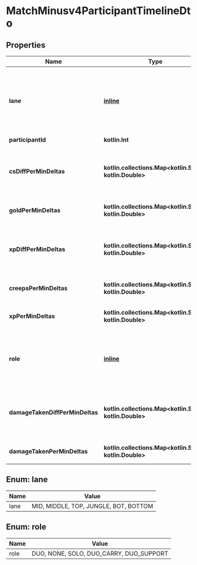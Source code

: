 
# MatchMinusv4ParticipantTimelineDto

## Properties
Name | Type | Description | Notes
------------ | ------------- | ------------- | -------------
**lane** | [**inline**](#LaneEnum) | Participant&#39;s calculated lane. MID and BOT are legacy values.              (Legal values:  MID,  MIDDLE,  TOP,  JUNGLE,  BOT,  BOTTOM) |  [optional]
**participantId** | **kotlin.Int** |  |  [optional]
**csDiffPerMinDeltas** | **kotlin.collections.Map&lt;kotlin.String, kotlin.Double&gt;** | Creep score difference versus the calculated lane opponent(s) for a specified period. |  [optional]
**goldPerMinDeltas** | **kotlin.collections.Map&lt;kotlin.String, kotlin.Double&gt;** | Gold for a specified period. |  [optional]
**xpDiffPerMinDeltas** | **kotlin.collections.Map&lt;kotlin.String, kotlin.Double&gt;** | Experience difference versus the calculated lane opponent(s) for a specified period. |  [optional]
**creepsPerMinDeltas** | **kotlin.collections.Map&lt;kotlin.String, kotlin.Double&gt;** | Creeps for a specified period. |  [optional]
**xpPerMinDeltas** | **kotlin.collections.Map&lt;kotlin.String, kotlin.Double&gt;** | Experience change for a specified period. |  [optional]
**role** | [**inline**](#RoleEnum) | Participant&#39;s calculated role.              (Legal values:  DUO,  NONE,  SOLO,  DUO_CARRY,  DUO_SUPPORT) |  [optional]
**damageTakenDiffPerMinDeltas** | **kotlin.collections.Map&lt;kotlin.String, kotlin.Double&gt;** | Damage taken difference versus the calculated lane opponent(s) for a specified period. |  [optional]
**damageTakenPerMinDeltas** | **kotlin.collections.Map&lt;kotlin.String, kotlin.Double&gt;** | Damage taken for a specified period. |  [optional]


<a name="LaneEnum"></a>
## Enum: lane
Name | Value
---- | -----
lane | MID, MIDDLE, TOP, JUNGLE, BOT, BOTTOM


<a name="RoleEnum"></a>
## Enum: role
Name | Value
---- | -----
role | DUO, NONE, SOLO, DUO_CARRY, DUO_SUPPORT



